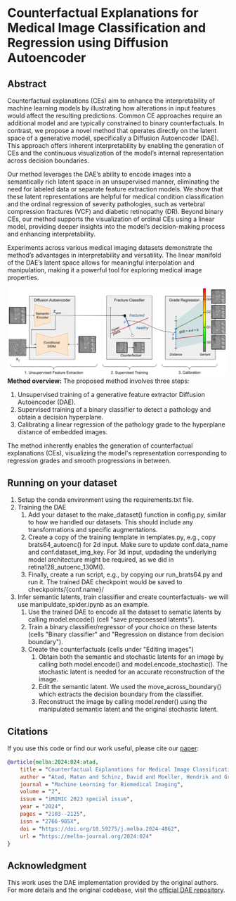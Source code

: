 # Counterfactual Explanations for Medical Image Classification and Regression using Diffusion Autoencoder

## Abstract
Counterfactual explanations (CEs) aim to enhance the interpretability of machine learning models by illustrating how alterations in input features would affect the resulting predictions. Common CE approaches require an additional model and are typically constrained to binary counterfactuals. In contrast, we propose a novel method that operates directly on the latent space of a generative model, specifically a Diffusion Autoencoder (DAE). This approach offers inherent interpretability by enabling the generation of CEs and the continuous visualization of the model’s internal representation across decision boundaries.

Our method leverages the DAE’s ability to encode images into a semantically rich latent space in an unsupervised manner, eliminating the need for labeled data or separate feature extraction models. We show that these latent representations are helpful for medical condition classification and the ordinal regression of severity pathologies, such as vertebral compression fractures (VCF) and diabetic retinopathy (DR). Beyond binary CEs, our method supports the visualization of ordinal CEs using a linear model, providing deeper insights into the model’s decision-making process and enhancing interpretability.

Experiments across various medical imaging datasets demonstrate the method’s advantages in interpretability and versatility. The linear manifold of the DAE’s latent space allows for meaningful interpolation and manipulation, making it a powerful tool for exploring medical image properties.

![Graphical Abstract](figures/Graphical_Abstract.png)
**Method overview:** The proposed method involves three steps: 
1. Unsupervised training of a generative feature extractor Diffusion Autoencoder (DAE).
2. Supervised training of a binary classifier to detect a pathology and obtain a decision hyperplane.
3. Calibrating a linear regression of the pathology grade to the hyperplane distance of embedded images. 

The method inherently enables the generation of counterfactual explanations (CEs), visualizing the model's representation corresponding to regression grades and smooth progressions in between.

## Running on your dataset

1. Setup the conda environment using the requirements.txt file.
2. Training the DAE
    1. Add your dataset to the make_dataset() function in config.py, similar to how we handled our datasets. This should include any transformations and specific augmentations. 
    2. Create a copy of the training template in templates.py, e.g., copy brats64_autoenc() for 2d input. Make sure to update conf.data_name and conf.dataset_img_key. For 3d input, updading the underlying model architecture might be required, as we did in retina128_autoenc_130M().
    3. Finally, create a run script, e.g., by copying our run_brats64.py and run it. The trained DAE checkpoint would be saved to checkpoints/{conf.name}/
3. Infer semantic latents, train classifier and create counterfactuals- we will use manipuldate_spider.ipynb as an example.
    1. Use the trained DAE to encode all the dataset to sematic latents by calling model.encode() (cell "save prepcoessed latents").
    2. Train a binary classifier/regressor of your choice on these latents (cells "Binary classifier" and "Regression on distance from decision boundary").
    3. Create the counterfactuals (cells under "Editing images")
        1. Obtain both the semantic and stochastic latents for an image by calling both model.encode() and model.encode_stochastic(). The stochastic latent is needed for an accurate reconstruction of the image.
        2. Edit the semantic latent. We used the move_across_boundary() which extracts the decision boundary from the classifier.
        3. Reconstruct the image by calling model.render() using the manipulated semantic latent and the original stochastic latent.


## Citations
If you use this code or find our work useful, please cite our [paper](https://www.melba-journal.org/papers/2024:024.html):

```bibtex
@article{melba:2024:024:atad,
    title = "Counterfactual Explanations for Medical Image Classification and Regression using Diffusion Autoencoder",
    author = "Atad, Matan and Schinz, David and Moeller, Hendrik and Graf, Robert and Wiestler, Benedikt and Rueckert, Daniel and Navab, Nassir and Kirschke, Jan S. and Keicher, Matthias",
    journal = "Machine Learning for Biomedical Imaging",
    volume = "2",
    issue = "iMIMIC 2023 special issue",
    year = "2024",
    pages = "2103--2125",
    issn = "2766-905X",
    doi = "https://doi.org/10.59275/j.melba.2024-4862",
    url = "https://melba-journal.org/2024:024"
}
```

## Acknowledgment
This work uses the DAE implementation provided by the original authors. For more details and the original codebase, visit the [official DAE repository](https://github.com/phizaz/diffae).
